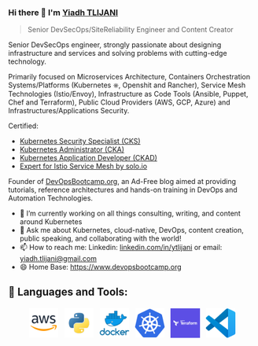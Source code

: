 ### Hi there 👋 I'm [Yiadh TLIJANI](https://www.linkedin.com/in/ytlijani/)
> Senior DevSecOps/SiteReliability Engineer and Content Creator




<div>
 <p>
Senior DevSecOps engineer, strongly passionate about designing infrastructure and services and solving problems with cutting-edge technology.

Primarily focused on Microservices Architecture, Containers Orchestration Systems/Platforms (Kubernetes ⎈, Openshit and Rancher), Service Mesh Technologies (Istio/Envoy), Infrastructure as Code Tools (Ansible, Puppet, Chef and Terraform), Public Cloud Providers (AWS, GCP, Azure) and Infrastructures/Applications Security.

Certified:
- [Kubernetes Security Specialist (CKS)](https://www.credly.com/badges/1984b599-3202-4221-861a-4f4bfdf46a56)
- [Kubernetes Administrator (CKA)](https://www.credly.com/badges/75d4535e-e475-4df5-9c81-1f2ba465c15b)
- [Kubernetes Application Developer (CKAD)](https://www.credly.com/badges/98e8206e-c806-4eeb-ab7f-87c0058e928a)
- [Expert for Istio Service Mesh by solo.io](https://www.credly.com/badges/55f0c569-7e4b-40e3-b2af-7d0bc063dd69)

Founder of [DevOpsBootcamp.org](https://www.devopsbootcamp.org), an Ad-Free blog aimed at providing tutorials, reference architectures and hands-on training in DevOps and Automation Technologies.
   
   
- 🔭 I’m currently working on all things consulting, writing, and content around Kubernetes 
- 💬 Ask me about Kubernetes, cloud-native, DevOps, content creation, public speaking, and collaborating with the world!
- 📫 How to reach me: Linkedin: [linkedin.com/in/ytlijani](https://www.linkedin.com/in/ytlijani/) or email: yiadh.tlijani@gmail.com
- 😄 Home Base: https://www.devopsbootcamp.org

</p>
</div>

## 🧰 Languages and Tools:
<p align="center">
<img src="https://raw.githubusercontent.com/github/explore/80688e429a7d4ef2fca1e82350fe8e3517d3494d/topics/aws/aws.png" alt="AWS" height="60" style="vertical-align:top; margin:4px">
<img src="https://raw.githubusercontent.com/github/explore/80688e429a7d4ef2fca1e82350fe8e3517d3494d/topics/python/python.png" alt="Python" height="60" style="vertical-align:top; margin:4px">
<img src="https://raw.githubusercontent.com/github/explore/80688e429a7d4ef2fca1e82350fe8e3517d3494d/topics/docker/docker.png" alt="Docker" height="60" style="vertical-align:top; margin:4px">
<img src="https://raw.githubusercontent.com/github/explore/80688e429a7d4ef2fca1e82350fe8e3517d3494d/topics/kubernetes/kubernetes.png" alt="Kubernetes" height="60" style="vertical-align:top; margin:4px">
 <img src="https://raw.githubusercontent.com/github/explore/80688e429a7d4ef2fca1e82350fe8e3517d3494d/topics/terraform/terraform.png" alt="Terraform" height="60" style="vertical-align:top; margin:4px">
<img src="https://raw.githubusercontent.com/github/explore/80688e429a7d4ef2fca1e82350fe8e3517d3494d/topics/visual-studio-code/visual-studio-code.png" alt="VS Code" height="60" style="vertical-align:top; margin:4px">
</p>

<!--
**Yiadh/Yiadh** is a ✨ _special_ ✨ repository because its `README.md` (this file) appears on your GitHub profile.

Here are some ideas to get you started:

- 🔭 I’m currently working on ...
- 🌱 I’m currently learning ...
- 👯 I’m looking to collaborate on ...
- 🤔 I’m looking for help with ...
- 💬 Ask me about ...
- 📫 How to reach me: ...
- 😄 Pronouns: ...
- ⚡ Fun fact: ...
-->

